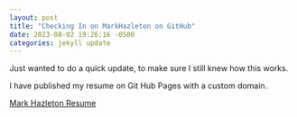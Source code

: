 ```yaml
---
layout: post
title: "Checking In on MarkHazleton on GitHub"
date: 2023-08-02 19:26:16 -0500
categories: jekyll update
---
```


Just wanted to do a quick update, to make sure I still knew how this works.

I have published my resume on Git Hub Pages with a custom domain.

[Mark Hazleton Resume](https://markhazleton.controlorigins.com)
